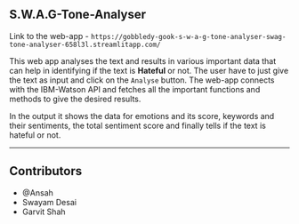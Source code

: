 ## S.W.A.G-Tone-Analyser

Link to the web-app - ```https://gobbledy-gook-s-w-a-g-tone-analyser-swag-tone-analyser-658l3l.streamlitapp.com/```

This web app analyses the text and results in various important data that can help in identifying if the text is **Hateful** or not. The user have to just give the text as input and click on the ```Analyse``` button. The web-app connects with the IBM-Watson API and fetches all the important functions and methods to give the desired results.

In the output it shows the data for emotions and its score, keywords and their sentiments, the total sentiment score and finally tells if the text is hateful or not.
____________________________________________

## Contributors
- @Ansah
- Swayam Desai
- Garvit Shah
